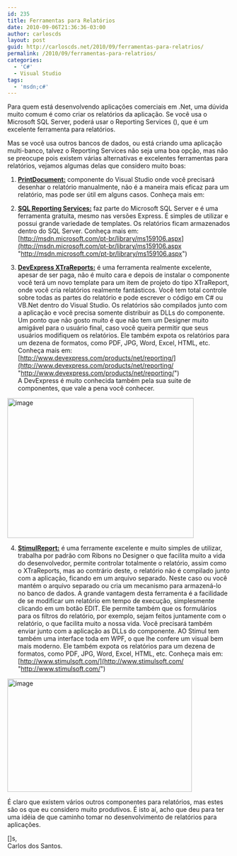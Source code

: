 ```yaml
---
id: 235
title: Ferramentas para Relatórios
date: 2010-09-06T21:36:36-03:00
author: carloscds
layout: post
guid: http://carloscds.net/2010/09/ferramentas-para-relatrios/
permalink: /2010/09/ferramentas-para-relatrios/
categories:
  - 'C#'
  - Visual Studio
tags:
  - 'msdn;c#'
---
```

Para quem está desenvolvendo aplicações comerciais em .Net, uma dúvida muito comum é como criar os relatórios da aplicação. Se você usa o Microsoft SQL Server, poderá usar o Reporting Services (), que é um excelente ferramenta para relatórios.

Mas se você usa outros bancos de dados, ou está criando uma aplicação multi-banco, talvez o Reporting Services não seja uma boa opção, mas não se preocupe pois existem várias alternativas e excelentes ferramentas para relatórios, vejamos algumas delas que considero muito boas:

1. **<u>PrintDocument:</u>** componente do Visual Studio onde você precisará desenhar o relatório manualmente, não é a maneira mais eficaz para um relatório, mas pode ser útil em alguns casos. Conheça mais em: 

2. **<u>SQL Reporting Services:</u>** faz parte do Microsoft SQL Server e é uma ferramenta gratuita, mesmo nas versões Express. É simples de utilizar e possui grande variedade de templates. Os relatórios ficam armazenados dentro do SQL Server. Conheça mais em: [http://msdn.microsoft.com/pt-br/library/ms159106.aspx](http://msdn.microsoft.com/pt-br/library/ms159106.aspx "http://msdn.microsoft.com/pt-br/library/ms159106.aspx")

3. **<u>DevExpress XTraReports:</u>** é uma ferramenta realmente excelente, apesar de ser paga, não é muito cara e depois de instalar o componente você terá um novo template para um item de projeto do tipo XTraReport, onde você cria relatórios realmente fantásticos. Você tem total controle sobre todas as partes do relatório e pode escrever o código em C# ou VB.Net dentro do Visual Studio. Os relatórios são compilados junto com a aplicação e você precisa somente distribuir as DLLs do componente. Um ponto que não gosto muito é que não tem um Designer muito amigável para o usuário final, caso você queira permitir que seus usuários modifiquem os relatórios. Ele também expota os relatórios para um dezena de formatos, como PDF, JPG, Word, Excel, HTML, etc. Conheça mais em: [http://www.devexpress.com/products/net/reporting/](http://www.devexpress.com/products/net/reporting/ "http://www.devexpress.com/products/net/reporting/")  
A DevExpress é muito conhecida também pela sua suite de componentes, que vale a pena você conhecer.

[<img style="background-image: none; border-bottom: 0px; border-left: 0px; padding-left: 0px; padding-right: 0px; display: inline; border-top: 0px; border-right: 0px; padding-top: 0px" title="image" border="0" alt="image" src="http://carloscds.net/wp-content/uploads/2010/09/image_thumb.png" width="421" height="315" />](http://carloscds.net/wp-content/uploads/2010/09/image.png)

4. **<u>StimulReport:</u>** é uma ferramente excelente e muito simples de utilizar, trabalha por padrão com Ribons no Designer o que facilita muito a vida do desenvolvedor, permite controlar totalmente o relatório, assim como o XTraReports, mas ao contrário deste, o relatório não é compilado junto com a aplicação, ficando em um arquivo separado. Neste caso ou você mantém o arquivo separado ou cria um mecanismo para armazená-lo no banco de dados. A grande vantagem desta ferramenta é a facilidade de se modificar um relatório em tempo de execução, simplesmente clicando em um botão EDIT. Ele permite também que os formulários para os filtros do relatório, por exemplo, sejam feitos juntamente com o relatório, o que facilita muito a nossa vida. Você precisará também enviar junto com a aplicação as DLLs do componente. AO Stimul tem também uma interface toda em WPF, o que lhe confere um visual bem mais moderno. Ele também expota os relatórios para um dezena de formatos, como PDF, JPG, Word, Excel, HTML, etc. Conheça mais em: [http://www.stimulsoft.com/](http://www.stimulsoft.com/ "http://www.stimulsoft.com/")

[<img style="background-image: none; border-bottom: 0px; border-left: 0px; padding-left: 0px; padding-right: 0px; display: inline; border-top: 0px; border-right: 0px; padding-top: 0px" title="image" border="0" alt="image" src="http://carloscds.net/wp-content/uploads/2010/09/image_thumb1.png" width="417" height="255" />](http://carloscds.net/wp-content/uploads/2010/09/image1.png)

É claro que existem vários outros componentes para relatórios, mas estes são os que eu considero muito produtivos. É isto aí, acho que deu para ter uma idéia de que caminho tomar no desenvolvimento de relatórios para aplicações.

[]s,  
Carlos dos Santos.